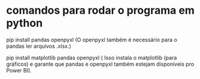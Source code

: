 <h1> comandos para rodar o programa em python </h1>

<p> pip install pandas openpyxl (O openpyxl também é necessário para o pandas ler arquivos .xlsx.) </p>

<p> pip install matplotlib pandas openpyxl ( Isso instala o matplotlib (para gráficos) e garante que pandas e openpyxl também estejam disponíveis pro Power BI). </p>

